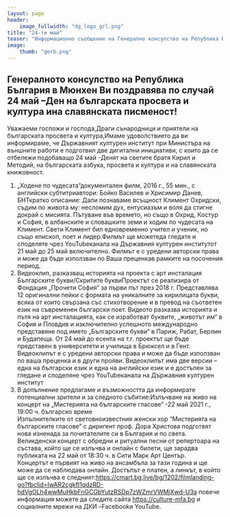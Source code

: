 ```yaml
---
layout: page
header:
    image_fullwidth: "dg_logo_grl.png"
title: "24-ти май"
teaser: "Информационно съобщение на Генерално консулство на Република България в Мюнхен"
image:
    thumb: "gerb.png"
---
```


## Генералното консулство на Република България в Мюнхен Ви поздравява по случай 24 май –Ден на българската просвета и култура ина славянската писменост!

Уважаеми госпожи и господа,Драги сънародници и приятели на българската просвета и култура,Имаме  удоволствието  да  ви  информираме,  че  Държавният  културен институт  при  Министъра  на  външните  работи  е  подготвил  две  дигитални инициативи, с които да се отбележи подобаващо 24 май -Денят на светите братя  Кирил  и  Методий,  на  българската  азбука,  просвета  и култура  и  на славянската книжовност.  
1. „Ходене по чудесата“документален филм, 2016 г., 55 мин., с английски субтитриавтори: Бойко Василев и Хрисимир Данев, БНТкратко описание: Дали познаваме всъщност Климент Охридски, съдим по живота му: несломим дух, ентусиазъм и воля да стигне докрай с мисията. Пътуване във времето, но също в Охрид, Костур и София, в албанските и словашките  земи и  ходим  по  чудесата  на Климент.  Свети Климент  бил едновременно учител и ученик, но също епископ, поет и лидер.Филмът ще можетеда гледате и споделяте чрез YouTubeканала на Държавния културен институтот 21 май до 25 май включително. Филмът е с уредени авторски права и може да бъде използван по Ваша преценкав рамките на посочения период.  
2. Видеоклип,  разказващ  историята  на  проекта  с  арт  инсталация Българските букви/Скритите буквиПроектът се реализира от Фондация „Прочети София“ за първи път през  2018  г.  Представлява  12  оригинални  пейки  с  формата  на уникалните  за  кирилицата  букви,  всяка  от  които  свързана  със стихотворение  и  в  превод  на  съответен  език  на  съвременен български  поет.  Видеото  разказва  историята  и  пътя  на  арт инсталацията, как се изработват буквите, „животът им“ в София и Пловдив и изключително успешното международно представяне под името „Българските букви“ в Париж, Рабат, Берлин и Будапеща. От 24 май до есента на т.г. проектът ще бъде представен в университети и училища в Брюксел и в Гент.  
Видеоклипът е с уредени авторски права и може да бъде използван по ваша преценка и в други прояви. Видеоклипът има две версии –една на български език и една на английски език и е достъпен за гледане и споделяне чрез YouTubeканала на Държавния културен институт  
3. В  допълнение  предлагаме  и  възможността  да  информирате потенциални зрители и за следното събитие:Излъчване  на  живо  на  концерт  на  „Мистерията  на  българските гласове“ -22 май 2021 г., 19:00 ч. българско време   
Изпълнителките от  световноизвестния  женски  хор  “Мистерията  на българските гласове” с диригент проф. Дора Христова подготвят нова изненада за почитателите си в България и по света. Великденски концерт с обредни и ритуални песни от репертоара на състава, който ще се излъчва и онлайн с билети, ще зарадва публиката на 22 май от 18:30 ч. в Сити Марк Арт Център.    
Концертът е първият на живо на ансамбъла за тази година и ще може да се наблюдава онлайн. Достъпът е платен, а линкът, в който ще се излъчва е следният:<a href="https://cmart.bg.live/bg/1202/filmlanding-go?fbclid=IwAR2cgkfI1qdzRD-hdVgOLh4wwMuHkbFnGCGbYutzRSDp7zWZmrVWMjXwd-UЗа">https://cmart.bg.live/bg/1202/filmlanding-go?fbclid=IwAR2cgkfI1qdzRD-hdVgOLh4wwMuHkbFnGCGbYutzRSDp7zWZmrVWMjXwd-UЗа</a>   повече информация можете да следите сайта <a href="https://culture-mfa.bg">https://culture-mfa.bg</a>  и социалните мрежи на ДКИ –Facebookи YouTube.
